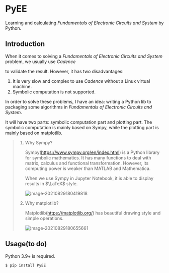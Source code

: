# PyEE
Learning and calculating *Fundamentals of Electronic Circuits and System* by Python.

## Introduction

When it comes to solving a *Fundamentals of Electronic Circuits and System* problem, we usually use *Cadence* 

to validate the result. However, it has two disadvantages:

1. It is very slow and complex to use *Cadence* without a Linux virtual machine.
2. Symbolic computation is not supported.

In order to solve these problems, I have an idea: writing a Python lib to packaging some algorithms in *Fundamentals of Electronic Circuits and System*. 

It will have two parts: symbolic computation part and plotting part. The symbolic computation is mainly based on Sympy, while the plotting part is mainly based on matplotlib.

> 1. Why Sympy?
>
>    Sympy(https://www.sympy.org/en/index.html) is a Python library for symbolic mathematics. It has many functions to deal with matrix, calculus and functional transformation. However, its computing power is weaker than MATLAB and Mathematica.
>
>    When we use Sympy in Jupyter Notebook, it is able to display results in $\LaTeX$ style.
>
>    ![image-20210829180419818](https://i.loli.net/2021/08/29/wkceFopNHO5ibjP.png)
>
> 2. Why matplotlib?
>
>    Matplotlib(https://matplotlib.org/) has beautiful drawing style and simple operations.
>
>    ![image-20210829180655661](https://i.loli.net/2021/08/29/vrSCmNpUkyxJXzF.png)

## Usage(to do)

Python 3.9+ is required.

```bash
$ pip install PyEE
```


